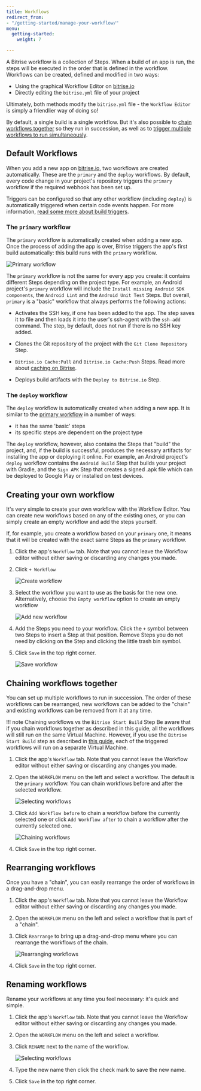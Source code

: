 ```yaml
---
title: Workflows
redirect_from:
- "/getting-started/manage-your-workflow/"
menu:
  getting-started:
    weight: 7

---
```

A Bitrise workflow is a collection of Steps. When a build of an app is run, the steps will be executed in the order that is defined in the workflow. Workflows can be created, defined and modified in two ways:

- Using the graphical Workflow Editor on [bitrise.io](https://www.bitrise.io)
- Directly editing the `bitrise.yml` file of your project

Ultimately, both methods modify the `bitrise.yml` file - the `Workflow Editor` is simply a friendlier way of doing so!

By default, a single build is a single workflow. But it's also possible to [chain workflows together](/getting-started/getting-started-workflows#chain-workflows-together) so they run in succession, as well as to [trigger multiple workflows to run simultaneously](/builds/triggering-builds/trigger-multiple-workflows).

## Default Workflows

When you add a new app on [bitrise.io](https://www.bitrise.io), two workflows are created automatically. These are the `primary` and the `deploy` workflows. By default, every code change in your project's repository triggers the `primary` workflow if the required webhook has been set up.

Triggers can be configured so that any other workflow (including `deploy`) is automatically triggered when certain code events happen. For more information, [read some more about build triggers](/builds/triggering-builds/triggering-builds).

### The `primary` workflow

The `primary` workflow is automatically created when adding a new app. Once the process of adding the app is over, Bitrise triggers the app's first build automatically: this build runs with the `primary` workflow.

![Primary workflow](/img/getting-started/primary-workflow.png)

The `primary` workflow is not the same for every app you create: it contains different Steps depending on the project type. For example, an Android project's `primary` workflow will include the `Install missing Android SDK components`, the `Android Lint` and the `Android Unit Test` Steps. But overall, `primary` is a "basic" workflow that always performs the following actions:

- Activates the SSH key, if one has been added to the app. The step saves it to file and then loads it into the user's ssh-agent with the `ssh-add` command. The step, by default, does not run if there is no SSH key added.

- Clones the Git repository of the project with the `Git Clone Repository` Step.

- `Bitrise.io Cache:Pull` and `Bitrise.io Cache:Push` Steps. Read more about [caching on Bitrise](/caching/about-caching).

- Deploys build artifacts with the `Deploy to Bitrise.io` Step.


### The `deploy` workflow

The `deploy` workflow is automatically created when adding a new app. It is similar to the [primary workflow](/getting-started/getting-started-workflows#the-primary-workflow) in a number of ways:

- it has the same 'basic' steps
- its specific steps are dependent on the project type

The `deploy` workflow, however, also contains the Steps that "build" the project, and, if the build is successful, produces the necessary artifacts for installing the app or deploying it online. For example, an Android project's `deploy` workflow contains the `Android Build` Step that builds your project with Gradle, and the `Sign APK` Step that creates a signed .apk file which can be deployed to Google Play or installed on test devices.

## Creating your own workflow

It's very simple to create your own workflow with the Workflow Editor. You can create new workflows based on any of the existing ones, or you can simply create an empty workflow and add the steps yourself.

If, for example, you create a workflow based on your `primary` one, it means that it will be created with the exact same Steps as the `primary` workflow.

1. Click the app's `Workflow` tab. Note that you cannot leave the Workflow editor without either saving or discarding any changes you made.

1. Click `+ Workflow`

    ![Create workflow](/img/getting-started/create-workflow.png)

1. Select the workflow you want to use as the basis for the new one. Alternatively, choose the `Empty workflow` option to create an empty workflow

    ![Add new workflow](/img/getting-started/add-new-workflow.png)

1. Add the Steps you need to your workflow. Click the `+` symbol between two Steps to insert a Step at that position. Remove Steps you do not need by clicking on the Step and clicking the little trash bin symbol.

1. Click `Save` in the top right corner.

    ![Save workflow](/img/getting-started/save-workflow.png)

## Chaining workflows together

You can set up multiple workflows to run in succession. The order of these workflows can be rearranged, new workflows can be added to the "chain" and existing workflows can be removed from it at any time.

!!! note Chaining workflows vs the `Bitrise Start Build` Step
    Be aware that if you chain workflows together as described in this guide, all the workflows will still run on the same Virtual Machine. However, if you use the `Bitrise Start Build` step as described in [this guide](/builds/triggering-builds/trigger-multiple-workflows), each of the triggered workflows will run on a separate Virtual Machine.

1. Click the app's `Workflow` tab. Note that you cannot leave the Workflow editor without either saving or discarding any changes you made.

1. Open the `WORKFLOW` menu on the left and select a workflow. The default is the `primary` workflow. You can chain workflows before and after the selected workflow.

    ![Selecting workflows](/img/getting-started/selecting-workflows.png)

1. Click `Add Workflow before` to chain a workflow before the currently selected one or click `Add Workflow after` to chain a workflow after the currently selected one.

    ![Chaining workflows](/img/getting-started/chain-workflow.png)

1. Click `Save` in the top right corner.

## Rearranging workflows

Once you have a "chain", you can easily rearrange the order of workflows in a drag-and-drop menu.

1. Click the app's `Workflow` tab. Note that you cannot leave the Workflow editor without either saving or discarding any changes you made.

1. Open the `WORKFLOW` menu on the left and select a workflow that is part of a "chain".

1. Click `Rearrange` to bring up a drag-and-drop menu where you can rearrange the workflows of the chain.

    ![Rearranging workflows](/img/getting-started/rearrange-workflows.png)

1. Click `Save` in the top right corner.

## Renaming workflows

Rename your workflows at any time you feel necessary: it's quick and simple.

1. Click the app's `Workflow` tab. Note that you cannot leave the Workflow editor without either saving or discarding any changes you made.

1. Open the `WORKFLOW` menu on the left and select a workflow.

1. Click `RENAME` next to the name of the workflow.

    ![Selecting workflows](/img/getting-started/selecting-workflows.png)

1. Type the new name then click the check mark to save the new name.

1. Click `Save` in the top right corner.
